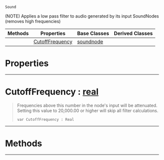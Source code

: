  `Sound`

(NOTE) Applies a low pass filter to audio generated by its input SoundNodes (removes high frequencies)

|Methods|Properties|Base Classes|Derived Classes|
|---|---|---|---|
| |[ CutoffFrequency](https://github.com/ZilchEngine/ZilchDocs/blob/master/code_reference/class_reference/lowpassnode.markdown#cutofffrequency-zero-eng)|[soundnode](https://github.com/ZilchEngine/ZilchDocs/blob/master/code_reference/class_reference/soundnode.markdown)| |


 #  Properties


---  
 #  CutoffFrequency : [real](https://github.com/ZilchEngine/ZilchDocs/blob/master/code_reference/nada_base_types/real.markdown)

> Frequencies above this number in the node's input will be attenuated. Setting this value to 20,000.00 or higher will skip all filter calculations.
> ``` lang=cpp, name=Nada
> var CutoffFrequency : Real


---  
 #  Methods


---  
 

 